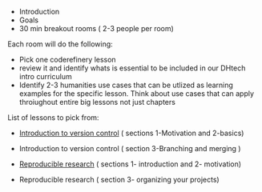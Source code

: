 - Introduction
- Goals
- 30 min breakout rooms ( 2-3 people per room)

Each room will do the following: 
- Pick one coderefinery lesson
- review it and identify whats is essential to be included in our DHtech intro curriculum
- Identify 2-3 humanities use cases that can be utlized as learning examples for the specific lesson. Think about use cases that can apply throiughout entire big lessons not just chapters

List of lessons to pick from:
- [Introduction to version control](https://coderefinery.github.io/git-intro/) ( sections 1-Motivation and 2-basics)
- Introduction to version control ( section 3-Branching and merging )

- [Reproducible research](https://coderefinery.github.io/reproducible-research/) ( sections 1- introduction and 2- motivation)
- Reproducible research ( section 3- organizing your projects)
